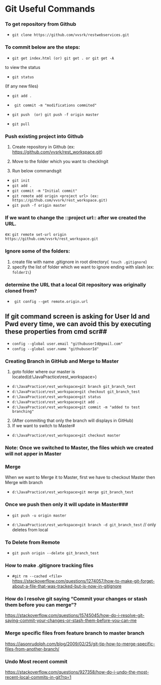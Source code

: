# Git Useful Commands #

### To get repository from Github ###

* `` git clone https://github.com/vvsrk/restwebservices.git ``

### To commit below are the steps: ###
* `` git get index.html (or) git get . or git get -A ``

to view the status

* `` git status ``

(If any new files)

* ``git add . ``

* `` git commit -m "modifications commited"``

* ``git push  (or) git push -f origin master``

* ``git pull``



### Push existing project into Github ###

1) Create repository in Github (ex: https://github.com/vvsrk/rest_workspace.git)

2) Move to the folder which you want to checkIngit

3) Run below commandsgit

* ``git init``
* ``git add .``
* ``git commit -m "Initial commit"``
* ``git remote add origin <project url> (ex: https://github.com/vvsrk/rest_workspace.git)``
* ``git push -f origin master``

### If we want to change the ::project url:: after we created the URL.  ###
ex: ``git remote set-url origin https://github.com/vvsrk/rest_workspace.git``

### Ignore some of the folders: ###
1) create file with name .gitignore in root directory(`` touch .gitignore``)
2) specify the list of folder which we want to ignore ending with slash (ex: ``folder1\``) 

### determine the URL that a local Git repository was originally cloned from? ###
* `` git config --get remote.origin.url``

## If git command screen is asking for User Id and Pwd every time, we can avoid this by executing these properties from cmd scr##
* ``config --global user.email "githubuserId@gmail.com" ``
* ``config --global user.name "githubuserId" ``


### Creating Branch in GitHub and Merge to Master ###
1) goto folder where our master is located(d:\JavaPractice\rest_workspace>)
* ``d:\JavaPractice\rest_workspace>git branch git_branch_test``
* ``d:\JavaPractice\rest_workspace>git checkout git_branch_test``
* ``d:\JavaPractice\rest_workspace>git status``
* ``d:\JavaPractice\rest_workspace>git add .``
* ``d:\JavaPractice\rest_workspace>git commit -m "added to test branching"``

2) (After commiting that only the branch will displays in GitHub)
3) If we want to switch to Master#
* ``d:\JavaPractice\rest_workspace>git checkout master``

### Note: Once we switched to Master, the files which we created will not apper in Master ###

### Merge ###
When we want to Merge it to Master, first we have to checkout Master then Merge with branch
* ``d:\JavaPractice\rest_workspace>git merge git_branch_test``

### Once we push then only it will update in Master###
* ``git push -u origin master``

* ``d:\JavaPractice\rest_workspace>git branch -d git_branch_test`` // only deletes from local

### To Delete from Remote ###
* ``git push origin --delete git_branch_test``

### How to make .gitignore tracking files ###
* ``#git rm --cached <file>``
https://stackoverflow.com/questions/1274057/how-to-make-git-forget-about-a-file-that-was-tracked-but-is-now-in-gitignore

### How do I resolve git saying “Commit your changes or stash them before you can merge”? ###
https://stackoverflow.com/questions/15745045/how-do-i-resolve-git-saying-commit-your-changes-or-stash-them-before-you-can-me

### Merge specific files from feature branch to master branch ###
https://jasonrudolph.com/blog/2009/02/25/git-tip-how-to-merge-specific-files-from-another-branch/

### Undo Most recent commit ###
https://stackoverflow.com/questions/927358/how-do-i-undo-the-most-recent-local-commits-in-git?rq=1
